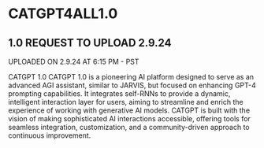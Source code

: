 # CATGPT4ALL1.0
1.0 REQUEST TO UPLOAD 2.9.24
---
UPLOADED ON 2.9.24 AT 6:15 PM - PST

CATGPT 1.0
CATGPT 1.0 is a pioneering AI platform designed to serve as an advanced AGI assistant, similar to JARVIS, but focused on enhancing GPT-4 prompting capabilities. It integrates self-RNNs to provide a dynamic, intelligent interaction layer for users, aiming to streamline and enrich the experience of working with generative AI models. CATGPT is built with the vision of making sophisticated AI interactions accessible, offering tools for seamless integration, customization, and a community-driven approach to continuous improvement.
